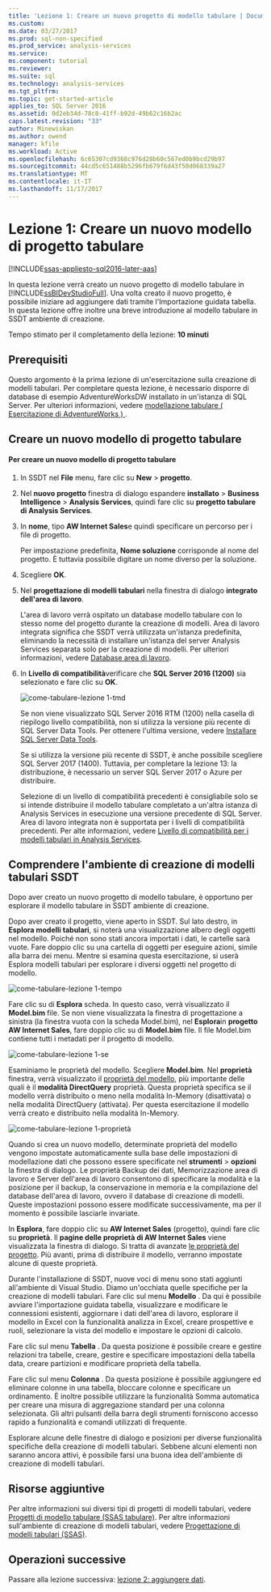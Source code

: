 ```yaml
---
title: 'Lezione 1: Creare un nuovo progetto di modello tabulare | Documenti Microsoft'
ms.custom: 
ms.date: 03/27/2017
ms.prod: sql-non-specified
ms.prod_service: analysis-services
ms.service: 
ms.component: tutorial
ms.reviewer: 
ms.suite: sql
ms.technology: analysis-services
ms.tgt_pltfrm: 
ms.topic: get-started-article
applies_to: SQL Server 2016
ms.assetid: 0d2eb34d-78c8-41ff-b92d-49b62c16b2ac
caps.latest.revision: "33"
author: Minewiskan
ms.author: owend
manager: kfile
ms.workload: Active
ms.openlocfilehash: 6c65307cd9368c976d28b60c567ed0b9bcd29b97
ms.sourcegitcommit: 44cd5c651488b5296fb679f6d43f50d068339a27
ms.translationtype: MT
ms.contentlocale: it-IT
ms.lasthandoff: 11/17/2017
---
```

# <a name="lesson-1-create-a-new-tabular-model-project"></a>Lezione 1: Creare un nuovo modello di progetto tabulare
[!INCLUDE[ssas-appliesto-sql2016-later-aas](../includes/ssas-appliesto-sql2016-later-aas.md)]

In questa lezione verrà creato un nuovo progetto di modello tabulare in [!INCLUDE[ssBIDevStudioFull](../includes/ssbidevstudiofull-md.md)]. Una volta creato il nuovo progetto, è possibile iniziare ad aggiungere dati tramite l'Importazione guidata tabella. In questa lezione offre inoltre una breve introduzione al modello tabulare in SSDT ambiente di creazione.  
  
Tempo stimato per il completamento della lezione: **10 minuti**  
  
## <a name="prerequisites"></a>Prerequisiti  
Questo argomento è la prima lezione di un'esercitazione sulla creazione di modelli tabulari. Per completare questa lezione, è necessario disporre di database di esempio AdventureWorksDW installato in un'istanza di SQL Server. Per ulteriori informazioni, vedere [modellazione tabulare &#40; Esercitazione di AdventureWorks &#41; ](../analysis-services/tabular-modeling-adventure-works-tutorial.md).  
  
## <a name="create-a-new-tabular-model-project"></a>Creare un nuovo modello di progetto tabulare  
  
#### <a name="to-create-a-new-tabular-model-project"></a>Per creare un nuovo modello di progetto tabulare  
  
1.  In SSDT nel **File** menu, fare clic su **New** > **progetto**.  
  
2.  Nel **nuovo progetto** finestra di dialogo espandere **installato** > **Business Intelligence** > **Analysis Services**, quindi fare clic su **progetto tabulare di Analysis Services**.  
  
3.  In **nome**, tipo **AW Internet Sales**e quindi specificare un percorso per i file di progetto.  
  
    Per impostazione predefinita, **Nome soluzione** corrisponde al nome del progetto. È tuttavia possibile digitare un nome diverso per la soluzione.  
  
4.  Scegliere **OK**.  
  
5.  Nel **progettazione di modelli tabulari** nella finestra di dialogo **integrato dell'area di lavoro**.  
  
    L'area di lavoro verrà ospitato un database modello tabulare con lo stesso nome del progetto durante la creazione di modelli. Area di lavoro integrata significa che SSDT verrà utilizzata un'istanza predefinita, eliminando la necessità di installare un'istanza del server Analysis Services separata solo per la creazione di modelli. Per ulteriori informazioni, vedere [Database area di lavoro](../analysis-services/tabular-models/workspace-database-ssas-tabular.md).
      
6.  In **Livello di compatibilità**verificare che **SQL Server 2016 (1200)** sia selezionato e fare clic su **OK**.   
 
    ![come-tabulare-lezione 1-tmd](../analysis-services/media/as-tabular-lesson1-tmd.png)
      
    Se non viene visualizzato SQL Server 2016 RTM (1200) nella casella di riepilogo livello compatibilità, non si utilizza la versione più recente di SQL Server Data Tools. Per ottenere l'ultima versione, vedere [Installare SQL Server Data Tools](https://docs.microsoft.com/sql/ssdt/download-sql-server-data-tools-ssdt).  

    Se si utilizza la versione più recente di SSDT, è anche possibile scegliere SQL Server 2017 (1400). Tuttavia, per completare la lezione 13: la distribuzione, è necessario un server SQL Server 2017 o Azure per distribuire.
      
    Selezione di un livello di compatibilità precedenti è consigliabile solo se si intende distribuire il modello tabulare completato a un'altra istanza di Analysis Services in esecuzione una versione precedente di SQL Server. Area di lavoro integrata non è supportata per i livelli di compatibilità precedenti. Per alte informazioni, vedere [Livello di compatibilità per i modelli tabulari in Analysis Services](../analysis-services/tabular-models/compatibility-level-for-tabular-models-in-analysis-services.md).   
  
## <a name="understanding-the-ssdt-tabular-model-authoring-environment"></a>Comprendere l'ambiente di creazione di modelli tabulari SSDT  
Dopo aver creato un nuovo progetto di modello tabulare, è opportuno per esplorare il modello tabulare in SSDT ambiente di creazione.  
  
Dopo aver creato il progetto, viene aperto in SSDT. Sul lato destro, in **Esplora modelli tabulari**, si noterà una visualizzazione albero degli oggetti nel modello. Poiché non sono stati ancora importati i dati, le cartelle sarà vuote. Fare doppio clic su una cartella di oggetti per eseguire azioni, simile alla barra dei menu. Mentre si esamina questa esercitazione, si userà Esplora modelli tabulari per esplorare i diversi oggetti nel progetto di modello.

![come-tabulare-lezione 1-tempo](../analysis-services/media/as-tabular-lesson1-tme.png)

Fare clic su di **Esplora** scheda. In questo caso, verrà visualizzato il **Model.bim** file. Se non viene visualizzata la finestra di progettazione a sinistra (la finestra vuota con la scheda Model.bim), nel **Esplora**in **progetto AW Internet Sales**, fare doppio clic su di **Model.bim** file. Il file Model.bim contiene tutti i metadati per il progetto di modello. 

![come-tabulare-lezione 1-se](../analysis-services/media/as-tabular-lesson1-se.png)
  
Esaminiamo le proprietà del modello. Scegliere **Model.bim**. Nel **proprietà** finestra, verrà visualizzato il [proprietà del modello](../analysis-services/tabular-models/model-properties-ssas-tabular.md), più importante delle quali è il **modalità DirectQuery** proprietà. Questa proprietà specifica se il modello verrà distribuito o meno nella modalità In-Memory (disattivata) o nella modalità DirectQuery (attivata). Per questa esercitazione il modello verrà creato e distribuito nella modalità In-Memory.

![come-tabulare-lezione 1-proprietà](../analysis-services/media/as-tabular-lesson1-properties.png)
  
Quando si crea un nuovo modello, determinate proprietà del modello vengono impostate automaticamente sulla base delle impostazioni di modellazione dati che possono essere specificate nel **strumenti** > **opzioni** la finestra di dialogo. Le proprietà Backup dei dati, Memorizzazione area di lavoro e Server dell'area di lavoro consentono di specificare la modalità e la posizione per il backup, la conservazione in memoria e la compilazione del database dell'area di lavoro, ovvero il database di creazione di modelli. Queste impostazioni possono essere modificate successivamente, ma per il momento è possibile lasciarle invariate.  

In **Esplora**, fare doppio clic su **AW Internet Sales** (progetto), quindi fare clic su **proprietà**. Il **pagine delle proprietà di AW Internet Sales** viene visualizzata la finestra di dialogo. Si tratta di avanzate [le proprietà del progetto](../analysis-services/tabular-models/project-properties-ssas-tabular.md). Più avanti, prima di distribuire il modello, verranno impostate alcune di queste proprietà.  
  
Durante l'installazione di SSDT, nuove voci di menu sono stati aggiunti all'ambiente di Visual Studio. Diamo un'occhiata quelle specifiche per la creazione di modelli tabulari. Fare clic sul menu **Modello** . Da qui è possibile avviare l'importazione guidata tabella, visualizzare e modificare le connessioni esistenti, aggiornare i dati dell'area di lavoro, esplorare il modello in Excel con la funzionalità analizza in Excel, creare prospettive e ruoli, selezionare la vista del modello e impostare le opzioni di calcolo.  
  
Fare clic sul menu **Tabella** . Da questa posizione è possibile creare e gestire relazioni tra tabelle, creare, gestire e specificare impostazioni della tabella data, creare partizioni e modificare proprietà della tabella.  
  
Fare clic sul menu **Colonna** . Da questa posizione è possibile aggiungere ed eliminare colonne in una tabella, bloccare colonne e specificare un ordinamento. È inoltre possibile utilizzare la funzionalità Somma automatica per creare una misura di aggregazione standard per una colonna selezionata. Gli altri pulsanti della barra degli strumenti forniscono accesso rapido a funzionalità e comandi utilizzati di frequente.  
  
Esplorare alcune delle finestre di dialogo e posizioni per diverse funzionalità specifiche della creazione di modelli tabulari. Sebbene alcuni elementi non saranno ancora attivi, è possibile farsi una buona idea dell'ambiente di creazione di modelli tabulari.  


## <a name="additional-resources"></a>Risorse aggiuntive
Per altre informazioni sui diversi tipi di progetti di modelli tabulari, vedere [Progetti di modello tabulare &#40;SSAS tabulare&#41;](../analysis-services/tabular-models/tabular-model-projects-ssas-tabular.md). Per altre informazioni sull'ambiente di creazione di modelli tabulari, vedere [Progettazione di modelli tabulari &#40;SSAS&#41;](../analysis-services/tabular-models/tabular-model-designer-ssas.md).  
  

## <a name="whats-next"></a>Operazioni successive
Passare alla lezione successiva: [lezione 2: aggiungere dati](../analysis-services/lesson-2-add-data.md).

  
  
  
